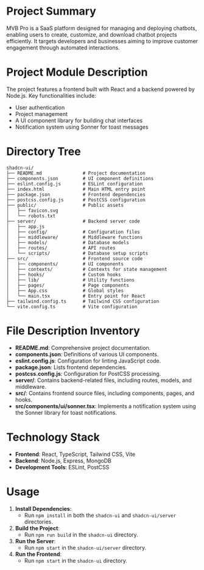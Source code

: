 # Project Summary
MVB Pro is a SaaS platform designed for managing and deploying chatbots, enabling users to create, customize, and download chatbot projects efficiently. It targets developers and businesses aiming to improve customer engagement through automated interactions.

# Project Module Description
The project features a frontend built with React and a backend powered by Node.js. Key functionalities include:
- User authentication
- Project management
- A UI component library for building chat interfaces
- Notification system using Sonner for toast messages

# Directory Tree
```
shadcn-ui/
├── README.md               # Project documentation
├── components.json         # UI component definitions
├── eslint.config.js        # ESLint configuration
├── index.html              # Main HTML entry point
├── package.json            # Frontend dependencies
├── postcss.config.js       # PostCSS configuration
├── public/                 # Public assets
│   ├── favicon.svg
│   └── robots.txt
├── server/                 # Backend server code
│   ├── app.js
│   ├── config/             # Configuration files
│   ├── middleware/         # Middleware functions
│   ├── models/             # Database models
│   ├── routes/             # API routes
│   └── scripts/            # Database setup scripts
├── src/                    # Frontend source code
│   ├── components/         # UI components
│   ├── contexts/           # Contexts for state management
│   ├── hooks/              # Custom hooks
│   ├── lib/                # Utility functions
│   ├── pages/              # Page components
│   ├── App.css             # Global styles
│   └── main.tsx            # Entry point for React
├── tailwind.config.ts      # Tailwind CSS configuration
└── vite.config.ts          # Vite configuration
```

# File Description Inventory
- **README.md**: Comprehensive project documentation.
- **components.json**: Definitions of various UI components.
- **eslint.config.js**: Configuration for linting JavaScript code.
- **package.json**: Lists frontend dependencies.
- **postcss.config.js**: Configuration for PostCSS processing.
- **server/**: Contains backend-related files, including routes, models, and middleware.
- **src/**: Contains frontend source files, including components, pages, and hooks.
- **src/components/ui/sonner.tsx**: Implements a notification system using the Sonner library for toast notifications.

# Technology Stack
- **Frontend**: React, TypeScript, Tailwind CSS, Vite
- **Backend**: Node.js, Express, MongoDB
- **Development Tools**: ESLint, PostCSS

# Usage
1. **Install Dependencies**:
   - Run `npm install` in both the `shadcn-ui` and `shadcn-ui/server` directories.
2. **Build the Project**:
   - Run `npm run build` in the `shadcn-ui` directory.
3. **Run the Server**:
   - Run `npm start` in the `shadcn-ui/server` directory.
4. **Run the Frontend**:
   - Run `npm start` in the `shadcn-ui` directory.
